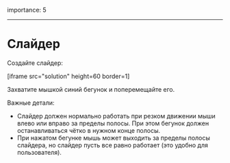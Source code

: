 importance: 5

---

# Слайдер

Создайте слайдер:

[iframe src="solution" height=60 border=1]

Захватите мышкой синий бегунок и поперемещайте его.

Важные детали:

- Слайдер должен нормально работать при резком движении мыши влево или вправо за пределы полосы. При этом бегунок должен останавливаться чётко в нужном конце полосы.
- При нажатом бегунке мышь может выходить за пределы полосы слайдера, но слайдер пусть все равно работает (это удобно для пользователя).
